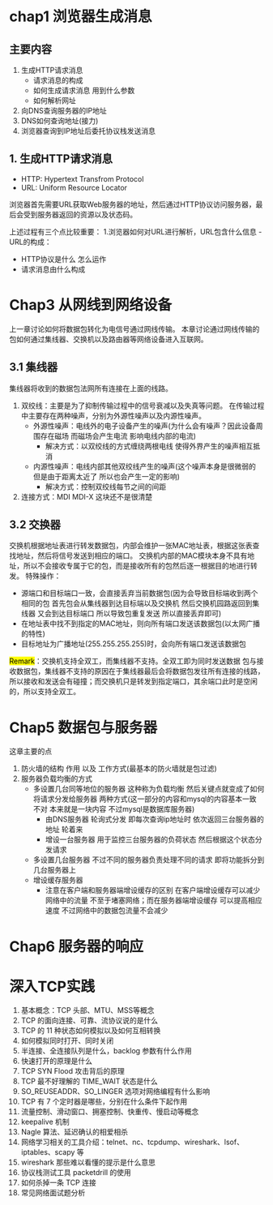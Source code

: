 # chap1 浏览器生成消息

## 主要内容
1. 生成HTTP请求消息
    - 请求消息的构成
    - 如何生成请求消息 用到什么参数
    - 如何解析网址
2. 向DNS查询服务器的IP地址
3. DNS如何查询地址(接力)
4. 浏览器查询到IP地址后委托协议栈发送消息

## 1. 生成HTTP请求消息
- HTTP: Hypertext Transfrom Protocol
- URL: Uniform Resource Locator

浏览器首先需要URL获取Web服务器的地址，然后通过HTTP协议访问服务器，最后会受到服务器返回的资源以及状态码。

上述过程有三个点比较重要：
1.浏览器如何对URL进行解析，URL包含什么信息
    - URL的构成：
- HTTP协议是什么 怎么运作
- 请求消息由什么构成


# Chap3 从网线到网络设备

上一章讨论如何将数据包转化为电信号通过网线传输。 
本章讨论通过网线传输的包如何通过集线器、交换机以及路由器等网络设备进入互联网。

## 3.1 集线器
集线器将收到的数据包法网所有连接在上面的线路。 
1. 双绞线：主要是为了抑制传输过程中的信号衰减以及失真等问题。 在传输过程中主要存在两种噪声，分别为外源性噪声以及内源性噪声。
   - 外源性噪声：电线外的电子设备产生的噪声(为什么会有噪声？因此设备周围存在磁场 而磁场会产生电流 影响电线内部的电流)
     - 解决方式：以双绞线的方式缠绕两根电线 使得外界产生的噪声相互抵消
   - 内源性噪声：电线内部其他双绞线产生的噪声(这个噪声本身是很微弱的 但是由于距离太近了 所以也会产生一定的影响)
     - 解决方式：控制双绞线每节之间的间距
2. 连接方式：MDI  MDI-X 这块还不是很清楚
## 3.2 交换器
交换机根据地址表进行转发数据包，内部会维护一张MAC地址表，根据这张表查找地址，然后将信号发送到相应的端口。 
交换机内部的MAC模块本身不具有地址，所以不会接收专属于它的包，而是接收所有的包然后逐一根据目的地进行转发。 
特殊操作：
- 源端口和目标端口一致，会直接丢弃当前数据包(因为会导致目标端收到两个相同的包 首先包会从集线器到达目标端以及交换机 然后交换机园路返回到集线器 又会到达目标端口 所以导致包重复发送 所以直接丢弃即可)
- 在地址表中找不到指定的MAC地址，则向所有端口发送该数据包(以太网广播的特性)
- 目标地址为广播地址(255.255.255.255)时，会向所有端口发送该数据包

<mark>Remark</mark>：交换机支持全双工，而集线器不支持。全双工即为同时发送数据 包与接收数据包，集线器不支持的原因在于集线器最后会将数据包发往所有连接的线路，所以接收和发送会有碰撞；而交换机只是转发到指定端口，其余端口此时是空闲的，所以支持全双工。


# Chap5 数据包与服务器
这章主要的点
1. 防火墙的结构 作用 以及 工作方式(最基本的防火墙就是包过滤)
2. 服务器负载均衡的方式
    - 多设置几台同等地位的服务器 这种称为负载均衡 然后关键点就变成了如何将请求分发给服务器 两种方式(这一部分的内容和mysql的内容基本一致 不对 本来就是一块内容 不过mysql是数据库服务器)
      - 由DNS服务器 轮询式分发 即每次查询ip地址时 依次返回三台服务器的地址 轮着来
      - 增设一台服务器 用于监控三台服务器的负荷状态 然后根据这个状态分发请求 
    - 多设置几台服务器 不过不同的服务器负责处理不同的请求 即将功能拆分到几台服务器上
    - 增设缓存服务器 
      - 注意在客户端和服务器端增设缓存的区别 在客户端增设缓存可以减少网络中的流量 不至于堵塞网络；而在服务器端增设缓存 可以提高相应速度 不过网络中的数据包流量不会减少

# Chap6 服务器的响应




# 深入TCP实践
1. 基本概念：TCP 头部、MTU、MSS等概念
2. TCP 的面向连接、可靠、流协议说的是什么
3. TCP 的 11 种状态如何模拟以及如何互相转换
4. 如何模拟同时打开、同时关闭
5. 半连接、全连接队列是什么，backlog 参数有什么作用
6. 快速打开的原理是什么
7. TCP SYN Flood 攻击背后的原理
8. TCP 最不好理解的 TIME_WAIT 状态是什么
9. SO_REUSEADDR、SO_LINGER 选项对网络编程有什么影响
10. TCP 有 7 个定时器是哪些，分别在什么条件下起作用
11. 流量控制、滑动窗口、拥塞控制、快重传、慢启动等概念
12. keepalive 机制
13. Nagle 算法、延迟确认的相爱相杀
14. 网络学习相关的工具介绍：telnet、nc、tcpdump、wireshark、lsof、iptables、scapy 等
15. wireshark 那些难以看懂的提示是什么意思
16. 协议栈测试工具 packetdrill 的使用
17. 如何杀掉一条 TCP 连接
18. 常见网络面试题分析